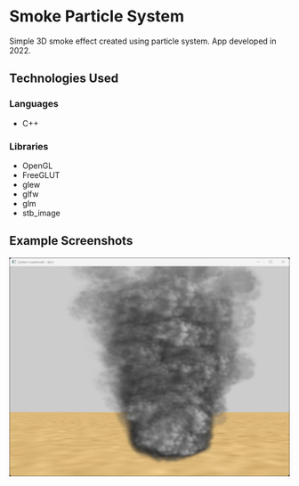 # Smoke Particle System
Simple 3D smoke effect created using particle system. App developed in 2022.

## Technologies Used
### Languages
- C++
### Libraries
- OpenGL
- FreeGLUT
- glew
- glfw
- glm
- stb_image

## Example Screenshots
![First](./Images/ss.png)
